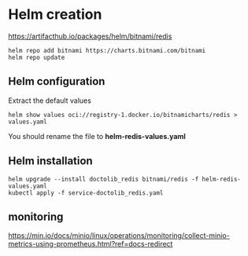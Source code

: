 # Helm creation

<https://artifacthub.io/packages/helm/bitnami/redis>

```shell
helm repo add bitnami https://charts.bitnami.com/bitnami
helm repo update
```

## Helm configuration

Extract the default values

```shell
helm show values oci://registry-1.docker.io/bitnamicharts/redis > values.yaml
```

You should rename the file to **helm-redis-values.yaml**

## Helm installation

```shell
helm upgrade --install doctolib_redis bitnami/redis -f helm-redis-values.yaml
kubectl apply -f service-doctolib_redis.yaml
```

## monitoring

<https://min.io/docs/minio/linux/operations/monitoring/collect-minio-metrics-using-prometheus.html?ref=docs-redirect>
